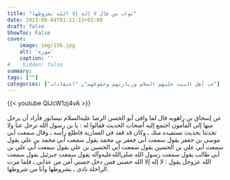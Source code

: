 ```yaml
---
title: "ثواب من قال لا إله إلا الله بشروطها"
date: 2023-06-04T01:21:13+03:00
draft: false
ShowToc: False
cover:
    image: img/156.jpg
    alt: 'صورة'
    caption: ''
#    hidden: false
summary: 
tags: [""]
categories: ["حب أهل البيت عليهم السلام وزيارتهم وحقوقهم", "اعتقادات"]
---
```

{{< youtube QlJcW1zj4vA >}}  
 <br>
عن إسحاق بن
راهويه قال لما وافى أبو الحسن الرضا عليه‌السلام نيسابور فأراد أن يرحل منها
إلى المأمون اجتمع إليه أصحاب الحديث فقالوا له : يا بن رسول الله ترحل
عنا ولا تحدثنا بحديث نستفيده منك ـ وكان قد قعد في العمارية فاطلع
رأسه ـ وقال سمعت أبي موسى بن جعفر يقول سمعت أبي جعفر بن
محمد يقول سمعت أبي محمد بن علي يقول سمعت أبي علي بن الحسين يقول
سمعت أبي الحسين بن علي يقول سمعت أبي علي بن أبي طالب يقول
سمعت رسول الله صلى‌الله‌عليه‌وآله يقول سمعت جبرئيل يقول سمعت الله عزوجل
يقول : لا إله إلا الله حصني فمن دخل حصني أمن من عذابي ـ فلما مرت
الراحلة نادى ـ بشروطها وأنا من شروطها.

